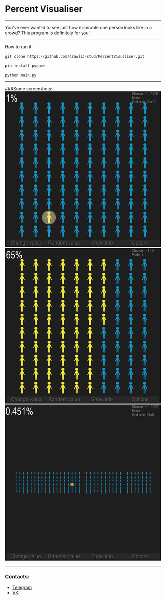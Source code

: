 # Percent Visualiser
***
You've ever wanted to see just how miserable one person looks like in a crowd? This program is definitely for you!
***
How to run it:
```
git clone https://github.com/crawlic-stud/PercentVisualiser.git
```
```
pip install pygame
```
```
python main.py
```
***
###Some screenshots:
![img.png](imgs/img.png)
![img_1.png](imgs/img_1.png)
![img_2.png](imgs/img_2.png)
***
### Contacts:
* [Telegram](https://t.me/crawlic)
* [VK](https://vk.com/ovalmercyy)
